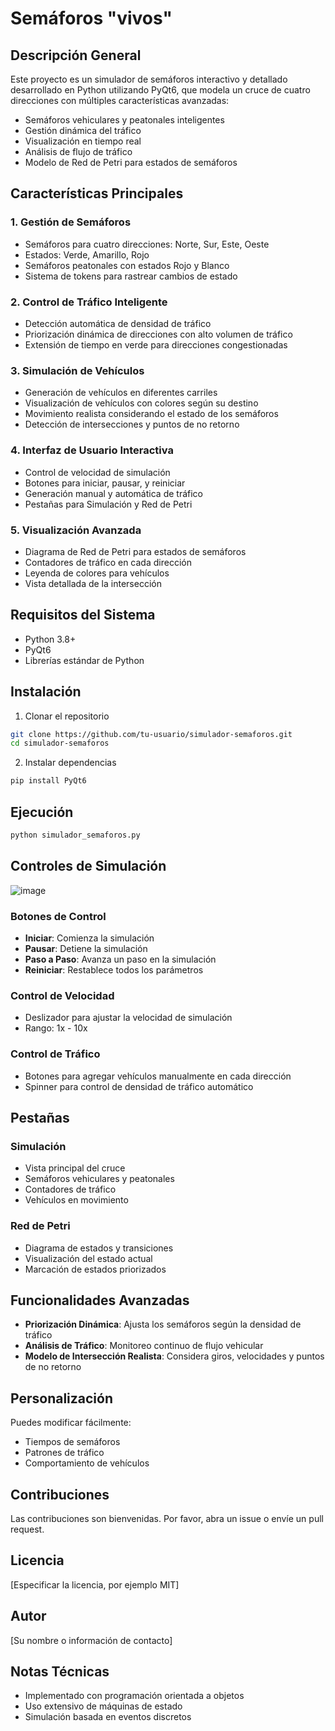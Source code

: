 # Semáforos "vivos"

## Descripción General

Este proyecto es un simulador de semáforos interactivo y detallado desarrollado en Python utilizando PyQt6, que modela un cruce de cuatro direcciones con múltiples características avanzadas:

- Semáforos vehiculares y peatonales inteligentes
- Gestión dinámica del tráfico
- Visualización en tiempo real
- Análisis de flujo de tráfico
- Modelo de Red de Petri para estados de semáforos

## Características Principales

### 1. Gestión de Semáforos
- Semáforos para cuatro direcciones: Norte, Sur, Este, Oeste
- Estados: Verde, Amarillo, Rojo
- Semáforos peatonales con estados Rojo y Blanco
- Sistema de tokens para rastrear cambios de estado

### 2. Control de Tráfico Inteligente
- Detección automática de densidad de tráfico
- Priorización dinámica de direcciones con alto volumen de tráfico
- Extensión de tiempo en verde para direcciones congestionadas

### 3. Simulación de Vehículos
- Generación de vehículos en diferentes carriles
- Visualización de vehículos con colores según su destino
- Movimiento realista considerando el estado de los semáforos
- Detección de intersecciones y puntos de no retorno

### 4. Interfaz de Usuario Interactiva
- Control de velocidad de simulación
- Botones para iniciar, pausar, y reiniciar
- Generación manual y automática de tráfico
- Pestañas para Simulación y Red de Petri

### 5. Visualización Avanzada
- Diagrama de Red de Petri para estados de semáforos
- Contadores de tráfico en cada dirección
- Leyenda de colores para vehículos
- Vista detallada de la intersección

## Requisitos del Sistema

- Python 3.8+
- PyQt6
- Librerías estándar de Python

## Instalación

1. Clonar el repositorio
```bash
git clone https://github.com/tu-usuario/simulador-semaforos.git
cd simulador-semaforos
```

2. Instalar dependencias
```bash
pip install PyQt6
```

## Ejecución

```bash
python simulador_semaforos.py
```

## Controles de Simulación

![image](https://github.com/user-attachments/assets/25a63eed-81fd-45a7-aefb-ceeda7e1c8b1)


### Botones de Control
- **Iniciar**: Comienza la simulación
- **Pausar**: Detiene la simulación
- **Paso a Paso**: Avanza un paso en la simulación
- **Reiniciar**: Restablece todos los parámetros

### Control de Velocidad
- Deslizador para ajustar la velocidad de simulación
- Rango: 1x - 10x

### Control de Tráfico
- Botones para agregar vehículos manualmente en cada dirección
- Spinner para control de densidad de tráfico automático

## Pestañas

### Simulación
- Vista principal del cruce
- Semáforos vehiculares y peatonales
- Contadores de tráfico
- Vehículos en movimiento

### Red de Petri
- Diagrama de estados y transiciones
- Visualización del estado actual
- Marcación de estados priorizados

## Funcionalidades Avanzadas

- **Priorización Dinámica**: Ajusta los semáforos según la densidad de tráfico
- **Análisis de Tráfico**: Monitoreo continuo de flujo vehicular
- **Modelo de Intersección Realista**: Considera giros, velocidades y puntos de no retorno

## Personalización

Puedes modificar fácilmente:
- Tiempos de semáforos
- Patrones de tráfico
- Comportamiento de vehículos

## Contribuciones

Las contribuciones son bienvenidas. Por favor, abra un issue o envíe un pull request.

## Licencia

[Especificar la licencia, por ejemplo MIT]

## Autor

[Su nombre o información de contacto]

## Notas Técnicas

- Implementado con programación orientada a objetos
- Uso extensivo de máquinas de estado
- Simulación basada en eventos discretos
